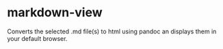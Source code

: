 # markdown-view
Converts the selected .md file(s) to html using pandoc an displays them in your default browser. 

